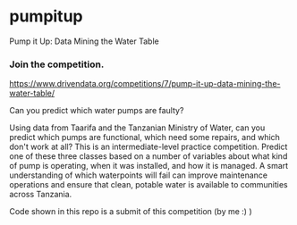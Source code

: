 # pumpitup
Pump it Up: Data Mining the Water Table 

### Join the competition.
https://www.drivendata.org/competitions/7/pump-it-up-data-mining-the-water-table/

Can you predict which water pumps are faulty?

Using data from Taarifa and the Tanzanian Ministry of Water, can you predict which pumps are functional, which need some repairs, and which don't work at all? 
This is an intermediate-level practice competition. Predict one of these three classes based on a number of variables about what kind of pump is operating, when it was installed, and how it is managed. 
A smart understanding of which waterpoints will fail can improve maintenance operations and ensure that clean, potable water is available to communities across Tanzania.

Code shown in this repo is a submit of this competition (by me :) )
